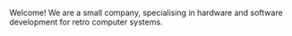 Welcome! We are a small company, specialising in hardware and software development for retro computer systems.
